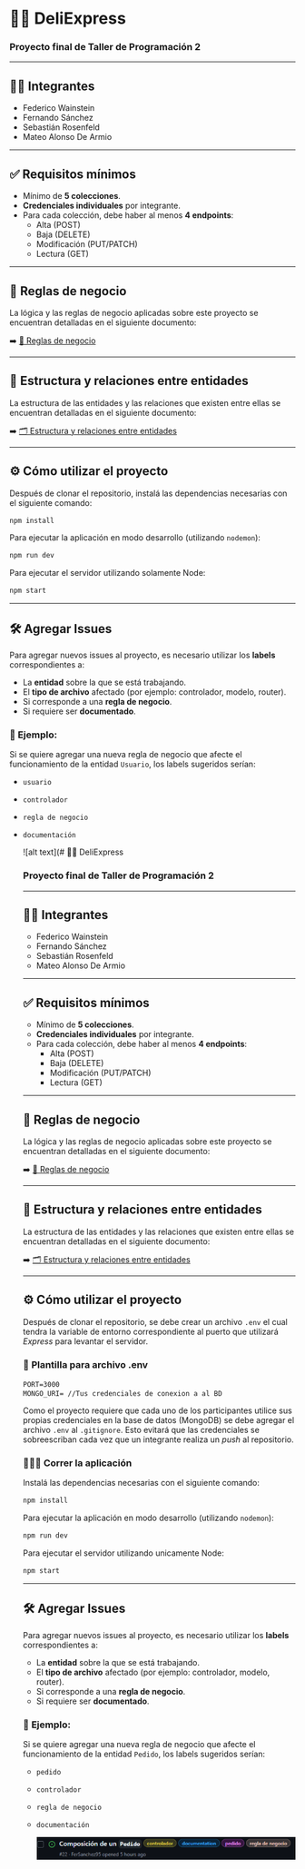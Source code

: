 # 🚴‍♂️ DeliExpress

### Proyecto final de Taller de Programación 2

---

## 👨‍💻 Integrantes

- Federico Wainstein  
- Fernando Sánchez  
- Sebastián Rosenfeld  
- Mateo Alonso De Armio  

---

## ✅ Requisitos mínimos

- Mínimo de **5 colecciones**.
- **Credenciales individuales** por integrante.
- Para cada colección, debe haber al menos **4 endpoints**:  
  - Alta (POST)  
  - Baja (DELETE)  
  - Modificación (PUT/PATCH)  
  - Lectura (GET)

---

## 📜 Reglas de negocio

La lógica y las reglas de negocio aplicadas sobre este proyecto se encuentran detalladas en el siguiente documento:

➡️ [📘 Reglas de negocio](docs/reglas_de_negocio.md)

---

## 🧱 Estructura y relaciones entre entidades

La estructura de las entidades y las relaciones que existen entre ellas se encuentran detalladas en el siguiente documento:

➡️ [🗂️ Estructura y relaciones entre entidades](docs/estructura_y_relaciones_entre_entidades.md)

---

## ⚙️ Cómo utilizar el proyecto

Después de clonar el repositorio, instalá las dependencias necesarias con el siguiente comando:

```bash
npm install
```

Para ejecutar la aplicación en modo desarrollo (utilizando `nodemon`):

```bash
npm run dev
```

Para ejecutar el servidor utilizando solamente Node:

```bash
npm start
```

---

## 🛠️ Agregar Issues

Para agregar nuevos issues al proyecto, es necesario utilizar los **labels** correspondientes a:

- La **entidad** sobre la que se está trabajando.
- El **tipo de archivo** afectado (por ejemplo: controlador, modelo, router).
- Si corresponde a una **regla de negocio**.
- Si requiere ser **documentado**.

### 📌 Ejemplo:

Si se quiere agregar una nueva regla de negocio que afecte el funcionamiento de la entidad `Usuario`, los labels sugeridos serían:

- `usuario`  
- `controlador`  
- `regla de negocio`  
- `documentación`


  ![alt text](# 🚴‍♂️ DeliExpress
  
  ### Proyecto final de Taller de Programación 2
  
  ---
  
  ## 👨‍💻 Integrantes
  
  - Federico Wainstein  
  - Fernando Sánchez  
  - Sebastián Rosenfeld  
  - Mateo Alonso De Armio  
  
  ---
  
  ## ✅ Requisitos mínimos
  
  - Mínimo de **5 colecciones**.
  - **Credenciales individuales** por integrante.
  - Para cada colección, debe haber al menos **4 endpoints**:  
    - Alta (POST)  
    - Baja (DELETE)  
    - Modificación (PUT/PATCH)  
    - Lectura (GET)
  
  ---
  
  ## 📜 Reglas de negocio
  
  La lógica y las reglas de negocio aplicadas sobre este proyecto se encuentran detalladas en el siguiente documento:
  
  ➡️ [📘 Reglas de negocio](docs/reglas_de_negocio.md)
  
  ---
  
  ## 🧱 Estructura y relaciones entre entidades
  
  La estructura de las entidades y las relaciones que existen entre ellas se encuentran detalladas en el siguiente documento:
  
  ➡️ [🗂️ Estructura y relaciones entre entidades](docs/estructura_y_relaciones_entre_entidades.md)
  
  ---
  
  ## ⚙️ Cómo utilizar el proyecto
  
  Después de clonar el repositorio, se debe crear un archivo `.env` el cual tendra la variable de entorno correspondiente al puerto que utilizará _Express_  para levantar el servidor.

  ### 📄 Plantilla para archivo .env
    ```
    PORT=3000
    MONGO_URI= //Tus credenciales de conexion a al BD
    ```

  Como el proyecto requiere que cada uno de los participantes utilice sus propias credenciales en la base de datos (MongoDB) se debe agregar el archivo `.env` al `.gitignore`. Esto evitará que las credenciales se sobreescriban cada vez que un integrante realiza un _push_ al repositorio.
  
  ### 🏃‍♂️‍➡️ Correr la aplicación
  Instalá las dependencias necesarias con el siguiente comando:
  
  ```bash
  npm install
  ```
  
  Para ejecutar la aplicación en modo desarrollo (utilizando `nodemon`):
  
  ```bash
  npm run dev
  ```
  
  Para ejecutar el servidor utilizando unicamente Node:
  
  ```bash
  npm start
  ```
  ---
  
  ## 🛠️ Agregar Issues
  
  Para agregar nuevos issues al proyecto, es necesario utilizar los **labels** correspondientes a:
  
  - La **entidad** sobre la que se está trabajando.
  - El **tipo de archivo** afectado (por ejemplo: controlador, modelo, router).
  - Si corresponde a una **regla de negocio**.
  - Si requiere ser **documentado**.
  
  ### 📌 Ejemplo:
  
  Si se quiere agregar una nueva regla de negocio que afecte el funcionamiento de la entidad `Pedido`, los labels sugeridos serían:
  
  - `pedido`  
  - `controlador`  
  - `regla de negocio`  
  - `documentación`
  
  
    ![alt text](img/ejemploIssue.png)
